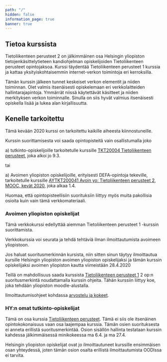 ```yaml
---
path: "/"
hidden: false
information_page: true
banner: true
---
```


## Tietoa kurssista

Tietoliikenteen perusteet 2 on jälkimmäinen osa Helsingin yliopiston tietojenkäsittelytieteen kandiohjelman opiskelijoiden Tietoliikenteen perusteet opintojaksoa.  Kurssi täydentää Tietoliikenteen perusteet 1 kurssia ja kattaa yksityiskohtaisemmin internet-verkon toimintoja eri kerroksilla.

Tämän kurssin jälkeen tunnet keskeiset verkon elementit ja niiden toiminnan. Olet valmis itsenäisesti opiskelemaan eri verkkolaitteiden hallintarajapintoja. Ymmärrät niissä käytettävät käsitteet ja niiden merkityksen verkon toiminnalle. Sinulla on siis hyvät valmius itsenäisesti opiskella lisää ja lukea alan kirjallisuutta.

## Kenelle tarkoitettu

Tämä kevään 2020 kurssi on tarkoitettu kaikille aiheesta kiinnostuneille.

Kurssin suorittamisesta voi saada opintopisteitä vain osallistumalla joko

a) tutkinto-opiskelijoille tarkoitetulle kurssille [TKT20004 Tietoliikenteen perusteet](https://courses.helsinki.fi/fi/tkt20004/131058728), joka alkoi jo 9.3.

tai

a) Avoimen yliopiston opiskelijoille, erityisesti DEFA-opintoja tekeville, tarkoitetulle kurssille [AYTKT200041 Avoin yo: Tietoliikenteen perusteet 2, MOOC, kevät 2020](https://courses.helsinki.fi/fi/aytkt200042/130350689), joka alkaa 1.4. 

Huomaa, että opintopisteellisiin suorituksiin liittyy myös muita pakollisia osioita kuin vain tämä verkkomateriaali.

### Avoimen yliopiston opiskelijat

Tämä verkkokurssi edellyttää aiemman Tietoliikenteen perusteet 1 -kurssin suorittamista. 

Verkkokurssia voi seurata ja tehdä tehtäviä ilman ilmoittautumista avoimeen yliopistoon.

Jos haluat suoritusmerkinnän kursista, niin sitten sinun täytyy ilmoittautua kursille Helsingin yliopiston avoimen yliopiston opiskelijaksi ja tämän kurssin opiskelijaksi avoimen yliopiston kautta viimeistään 28.4.2020

Teillä on mahdollisuus saada kurssista [Tietoliikenteen perusteet 1](https://courses.helsinki.fi/fi/aytkt200041/130350119) 2 op:n suoritusmerkintä noudattamalla kurssin ohjeita. Tähän kurssiin liittyy koe, joka tehdään yliopiston moodle-alustalla.

Ilmoittautumisohjeet kohdassa [arvostelu ja kokeet](./arvostelu-ja-kokeet). 




### HY:n omat tutkinto-opiskelijat

Tämä on osa kurssia [Tietoliikenteen perusteet](https://courses.helsinki.fi/fi/tkt20004/131058728). Tämä ei siis ole itsenäinen opintokokonaisuus vaan osa laajempaa kurssia. Tämän osien suorituksesta ei anneta erillistä suoritusmerkintää. Osion sisällön hallinta testataan kurssin kahdessa jälkimmäisessä minikokeessa ma 6.4. ja ma 27.4.

Helsingin yliopiston opiskelijat ovat jo ilmoittautuneet kurssille ensimmäisen osan yhteydessä, joten tämän osion osalta erillistä ilmoittautumista OODIssa ei tarvita.
